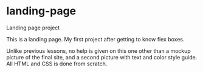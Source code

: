 # landing-page
Landing page project 

This is a landing page. My first project after getting to know flex boxes.

Unlike previous lessons, no help is given on this one other than a mockup picture of the final site, and a second picture with text and color style guide. All HTML and CSS is done from scratch.